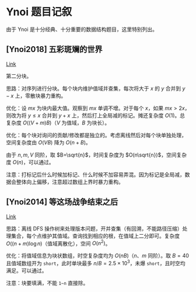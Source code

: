 # Ynoi 题目记叙

由于 Ynoi 是十分经典、十分重要的数据结构题目，这里特别列出。

## [Ynoi2018] 五彩斑斓的世界

[Link](https://www.luogu.com.cn/problem/P4117)

第二分块。

思路：对序列进行分块。每个块内维护值域并查集，每次将大于 $x$ 的 $y$ 合并到 $y-x$ 上，零散块暴力重构。

优化：设 $mx$ 为块内最大值。观察到 $mx$ 单调不增。对于每个 $x$，如果 $mx>2x$，则改为将 $y\leq x$ 合并到 $y+x$ 上，然后打上全局减的标记。摊还复杂度 $O(1)$。总复杂度 $O((V+m)B)$（$V$ 为值域，$B$ 为块长）。

优化：每个块对询问的贡献/修改都是独立的。考虑离线然后对每个块单独处理，空间复杂度由 $O(VB)$ 降为 $O(n+B)$。

由于 $n,m,V$ 同阶，取 $B=\sqrt{n}$，时间复杂度为 $O(n\sqrt{n})$，空间复杂度 $O(n)$，可以通过。

注意：打标记后什么时候加标记、什么时候不加容易弄混。因为标记是全局减，数据会整体向上偏移，注意超过数组上界时暴力重构。

## [Ynoi2014] 等这场战争结束之后

[Link](https://www.luogu.com.cn/problem/P5064)

思路：离线 DFS 操作树来处理版本问题，开并查集（有回溯，不能路径压缩）处理集合，每个点维护其值域。查询找到相应的根，在值域上二分即可。复杂度 $O((n+m)\log n)$（值域离散化），空间 $O(n^2)$。

优化：将值域信息为块状数组，时空复杂度均为 $O(nB)$（$n$、$m$ 同阶）。取 $B=40$ 且值域数组开为 `short`，此时单块最多 $n/B=2.5\times 10^3$，未爆 `short`，且时空均满足。可以通过。

注意：块要填满，不能 `1~n` 直接除。